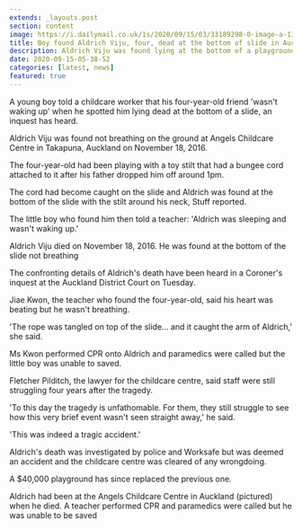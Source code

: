 ```yaml
---
extends: _layouts.post
section: content
image: https://i.dailymail.co.uk/1s/2020/09/15/03/33189298-0-image-a-13_1600137911556.jpg 
title: Boy found Aldrich Viju, four, dead at the bottom of slide in Auckland childcare centre 
description: Aldrich Viju was found lying at the bottom of a playground slide at Angels Childcare Centre in Auckland on November 18, 2016. 
date: 2020-09-15-05-38-52 
categories: [latest, news] 
featured: true 
--- 
```

A young boy told a childcare worker that his four-year-old friend 'wasn't waking up' when he spotted him lying dead at the bottom of a slide, an inquest has heard.

Aldrich Viju was found not breathing on the ground at Angels Childcare Centre in Takapuna, Auckland on November 18, 2016.

The four-year-old had been playing with a toy stilt that had a bungee cord attached to it after his father dropped him off around 1pm.

The cord had become caught on the slide and Aldrich was found at the bottom of the slide with the stilt around his neck, Stuff reported.

The little boy who found him then told a teacher: 'Aldrich was sleeping and wasn't waking up.'

Aldrich Viju died on November 18, 2016. He was found at the bottom of the slide not breathing

The confronting details of Aldrich's death have been heard in a Coroner's inquest at the Auckland District Court on Tuesday. 

Jiae Kwon, the teacher who found the four-year-old, said his heart was beating but he wasn't breathing.

'The rope was tangled on top of the slide... and it caught the arm of Aldrich,' she said.

Ms Kwon performed CPR onto Aldrich and paramedics were called but the little boy was unable to saved.

Fletcher Pilditch, the lawyer for the childcare centre, said staff were still struggling four years after the tragedy. 

'To this day the tragedy is unfathomable. For them, they still struggle to see how this very brief event wasn't seen straight away,' he said.

'This was indeed a tragic accident.' 

Aldrich's death was investigated by police and Worksafe but was deemed an accident and the childcare centre was cleared of any wrongdoing.

A $40,000 playground has since replaced the previous one. 

Aldrich had been at the Angels Childcare Centre in Auckland (pictured) when he died. A teacher performed CPR and paramedics were called but he was unable to be saved 

